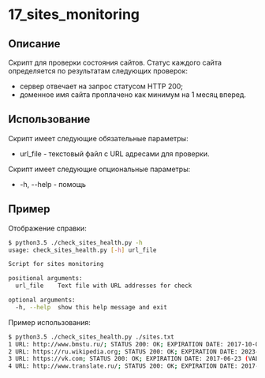 # 17_sites_monitoring

## Описание

Скрипт для проверки состояния сайтов. Статус каждого сайта определяется
по результатам следующих проверок:

* сервер отвечает на запрос статусом HTTP 200;
* доменное имя сайта проплачено как минимум на 1 месяц вперед.

## Использование
Скрипт имеет следующие обязательные параметры:

* url_file - текстовый файл с URL адресами для проверки.

Скрипт имеет следующие опциональные параметры:

* -h, --help - помощь


## Пример

Отображение справки:

```sh
$ python3.5 ./check_sites_health.py -h
usage: check_sites_health.py [-h] url_file

Script for sites monitoring

positional arguments:
  url_file    Text file with URL addresses for check

optional arguments:
  -h, --help  show this help message and exit

```

Пример использования:

```sh
$ python3.5 ./check_sites_health.py ./sites.txt
1 URL: http://www.bmstu.ru/; STATUS 200: OK; EXPIRATION DATE: 2017-10-01 (VALID: OK)
2 URL: https://ru.wikipedia.org; STATUS 200: OK; EXPIRATION DATE: 2023-01-13 (VALID: OK)
3 URL: https://vk.com; STATUS 200: OK; EXPIRATION DATE: 2017-06-23 (VALID: OK)
4 URL: http://www.translate.ru/; STATUS 200: OK; EXPIRATION DATE: 2017-04-01 (VALID: OK)
```